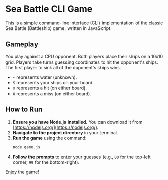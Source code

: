 # Sea Battle CLI Game

This is a simple command-line interface (CLI) implementation of the classic Sea Battle (Battleship) game, written in JavaScript.

## Gameplay

You play against a CPU opponent. Both players place their ships on a 10x10 grid. Players take turns guessing coordinates to hit the opponent's ships. The first player to sink all of the opponent's ships wins.

- `~` represents water (unknown).
- `S` represents your ships on your board.
- `X` represents a hit (on either board).
- `O` represents a miss (on either board).

## How to Run

1.  **Ensure you have Node.js installed.** You can download it from [https://nodejs.org/](https://nodejs.org/).
2.  **Navigate to the project directory** in your terminal.
3.  **Run the game** using the command:
    ```bash
    node game.js
    ```
4.  **Follow the prompts** to enter your guesses (e.g., `00` for the top-left corner, `99` for the bottom-right).

Enjoy the game! 